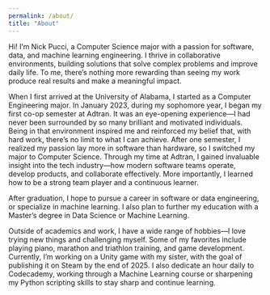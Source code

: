```yaml
---
permalink: /about/
title: "About"
---
```

Hi! I’m Nick Pucci, a Computer Science major with a passion for software, data, and machine learning engineering. I thrive in collaborative environments, building solutions that solve complex problems and improve daily life. To me, there’s nothing more rewarding than seeing my work produce real results and make a meaningful impact.

When I first arrived at the University of Alabama, I started as a Computer Engineering major. In January 2023, during my sophomore year, I began my first co-op semester at Adtran. It was an eye-opening experience—I had never been surrounded by so many brilliant and motivated individuals. Being in that environment inspired me and reinforced my belief that, with hard work, there’s no limit to what I can achieve. After one semester, I realized my passion lay more in software than hardware, so I switched my major to Computer Science. Through my time at Adtran, I gained invaluable insight into the tech industry—how modern software teams operate, develop products, and collaborate effectively. More importantly, I learned how to be a strong team player and a continuous learner.

After graduation, I hope to pursue a career in software or data engineering, or specialize in machine learning. I also plan to further my education with a Master’s degree in Data Science or Machine Learning.

Outside of academics and work, I have a wide range of hobbies—I love trying new things and challenging myself. Some of my favorites include playing piano, marathon and triathlon training, and game development. Currently, I’m working on a Unity game with my sister, with the goal of publishing it on Steam by the end of 2025. I also dedicate an hour daily to Codecademy, working through a Machine Learning course or sharpening my Python scripting skills to stay sharp and continue learning.

